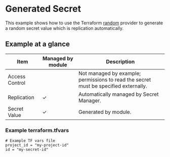 # Generated Secret

This example shows how to use the Terraform [random](https://registry.terraform.io/providers/hashicorp/random/latest/docs)
provider to generate a random secret value which is replication automatically.

## Example at a glance

|Item|Managed by module|Description|
|----|-----------------|-----------|
|Access Control||Not managed by example; permissions to read the secret must be specified externally.|
|Replication|&check;|Automatically managed by Secret Manager.|
|Secret Value|&check;|Generated by module.|

<!-- spell-checker: disable -->
### Example terraform.tfvars

```properties
# Example TF vars file
project_id = "my-project-id"
id = "my-secret-id"
```
